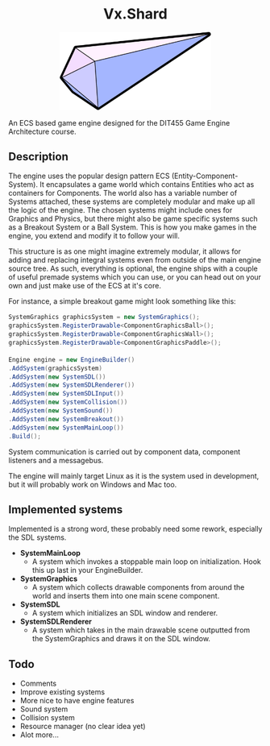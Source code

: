 <h1 align="center">Vx.Shard</h1>
<p align="center">
    <img width="300" src="VxShard-logo.svg">
</p>
An ECS based game engine designed for the DIT455 Game Engine Architecture course.

## Description
The engine uses the popular design pattern ECS (Entity-Component-System). It encapsulates a game world which contains Entities who act as containers for Components. The world also has a variable number of Systems attached, these systems are completely modular and make up all the logic of the engine. The chosen systems might include ones for Graphics and Physics, but there might also be game specific systems such as a Breakout System or a Ball System. This is how you make games in the engine, you extend and modify it to follow your will.

This structure is as one might imagine extremely modular, it allows for adding and replacing integral systems even from outside of the main engine source tree. As such, everything is optional, the engine ships with a couple of useful premade systems which you can use, or you can head out on your own and just make use of the ECS at it's core.

For instance, a simple breakout game might look something like this:
```cs
SystemGraphics graphicsSystem = new SystemGraphics();
graphicsSystem.RegisterDrawable<ComponentGraphicsBall>();
graphicsSystem.RegisterDrawable<ComponentGraphicsWall>();
graphicsSystem.RegisterDrawable<ComponentGraphicsPaddle>();

Engine engine = new EngineBuilder()
.AddSystem(graphicsSystem)
.AddSystem(new SystemSDL())
.AddSystem(new SystemSDLRenderer())
.AddSystem(new SystemSDLInput())
.AddSystem(new SystemCollision())
.AddSystem(new SystemSound())
.AddSystem(new SystemBreakout())
.AddSystem(new SystemMainLoop())
.Build();
```

System communication is carried out by component data, component listeners and a messagebus.

The engine will mainly target Linux as it is the system used in development, but it will probably work on Windows and Mac too.

## Implemented systems
Implemented is a strong word, these probably need some rework, especially the SDL systems.
* **SystemMainLoop**        
    * A system which invokes a stoppable main loop on initialization. Hook this up last in your EngineBuilder.
* **SystemGraphics**        
    * A system which collects drawable components from around the world and inserts them into one main scene component.
* **SystemSDL**             
    * A system which initializes an SDL window and renderer.
* **SystemSDLRenderer**     
    * A system which takes in the main drawable scene outputted from the SystemGraphics and draws it on the SDL window.

## Todo
* Comments
* Improve existing systems
* More nice to have engine features
* Sound system
* Collision system
* Resource manager (no clear idea yet)
* Alot more...
